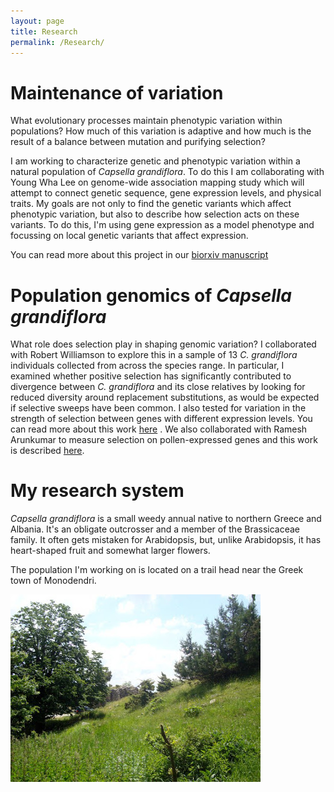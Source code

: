 ```yaml
---
layout: page
title: Research
permalink: /Research/
---
```



# Maintenance of variation

What evolutionary processes maintain phenotypic variation within populations? How much of this variation is adaptive and how much is the result of a balance between mutation and purifying selection?

I am working to characterize genetic and phenotypic variation within a natural population of *Capsella grandiflora*. To do this I am collaborating with Young Wha Lee on genome-wide association mapping study which will attempt to connect genetic sequence, gene expression levels, and physical traits. My goals are not only to find the genetic variants which affect phenotypic variation, but also to describe how selection acts on these variants. To do this, I'm using gene expression as a model phenotype and focussing on local genetic variants that affect expression.

You can read more about this project in our [biorxiv manuscript](http://biorxiv.org/content/early/2015/09/21/015743)


# Population genomics of *Capsella grandiflora*

What role does selection play in shaping genomic variation? I collaborated with Robert Williamson to explore this in a sample of 13 *C. grandiflora* individuals collected from across the species range. In particular, I examined whether positive selection has significantly contributed to divergence between *C. grandiflora* and its close relatives by looking for reduced diversity around replacement substitutions, as would be expected if selective sweeps have been common. I also tested for variation in the strength of selection between genes with different expression levels. You can read more about this work [here](http://journals.plos.org/plosgenetics/article?id=10.1371/journal.pgen.1004622) . We also collaborated with Ramesh Arunkumar to measure selection on pollen-expressed genes and this work is described [here](http://mbe.oxfordjournals.org/cgi/pmidlookup?view=long&pmid=23997108).


# My research system

*Capsella grandiflora* is a small weedy annual native to northern Greece and Albania. It's an obligate outcrosser and a member of the Brassicaceae family. It often gets mistaken for Arabidopsis, but, unlike Arabidopsis, it has heart-shaped fruit and somewhat larger flowers.

The population I'm working on is located on a trail head near the Greek town of Monodendri.


<div style="float: center; padding-right: 15px">
    <a href="http://emjosephs.github.io/img/esp.jpg"><img src="/img/esp.jpg" alt="Population ESP" title="Picture" width="400" border="0" onClick="_gaq.push(['_trackEvent', 'IMGs', 'Image', 'esp']);"></a>
</div>



